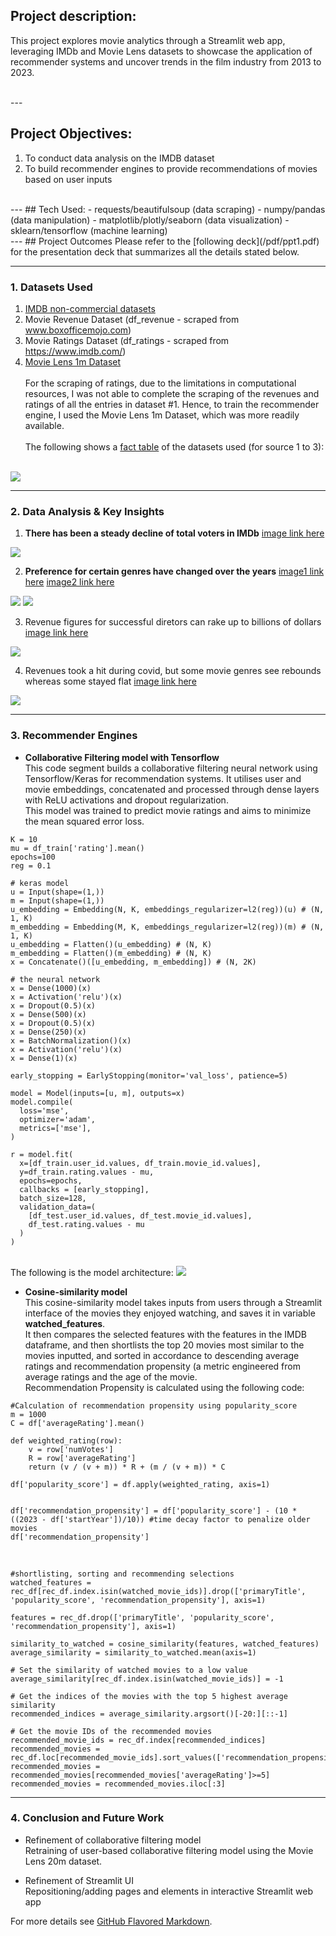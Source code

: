 
## Project description:
This project explores movie analytics through a Streamlit web app, leveraging IMDb and Movie Lens datasets to showcase the application of recommender systems and uncover trends in the film industry from 2013 to 2023.

<br>
---

## Project Objectives: 
1. To conduct data analysis on the IMDB dataset
2. To build recommender engines to provide recommendations of movies based on user inputs
   
<br>
---
## Tech Used:
- requests/beautifulsoup (data scraping)
- numpy/pandas (data manipulation)
- matplotlib/plotly/seaborn (data visualization)
- sklearn/tensorflow (machine learning)
  
<br>
---
## Project Outcomes
Please refer to the [following deck](/pdf/ppt1.pdf) for the presentation deck that summarizes all the details stated below.

---

### 1. Datasets Used

1. [IMDB non-commercial datasets](https://developer.imdb.com/non-commercial-datasets/)
2. Movie Revenue Dataset (df_revenue - scraped from www.boxofficemojo.com)
3. Movie Ratings Dataset (df_ratings - scraped from https://www.imdb.com/)
4. [Movie Lens 1m Dataset](https://grouplens.org/datasets/movielens/1m/)
<br><br>
For the scraping of ratings, due to the limitations in computational resources, I was not able to complete the scraping of the revenues and ratings of all the entries in dataset #1. Hence, to train the recommender engine, I used the Movie Lens 1m Dataset, which was more readily available.<br><br>
The following shows a [fact table](images/fact_table.png) of the datasets used (for source 1 to 3):
<br><br>

<img src="images/fact_table.png?raw=true"/>

---

### 2. Data Analysis & Key Insights

1. **There has been a steady decline of total voters in IMDb**
[image link here](images/P1_insight1.png)
<img src="images/P1_insight1.png?raw=true"/>

2. **Preference for certain genres have changed over the years**
[image1 link here](images/P1_insight2_1.png)
[image2 link here](images/P1_insight2_2.png)
<img src="images/P1_insight2_1.png?raw=true"/>
<img src="images/P1_insight2_2.png?raw=true"/>

3. Revenue figures for successful diretors can rake up to billions of dollars
[image link here](images/P1_insight3.png)
<img src="images/P1_insight3.png?raw=true"/>

4. Revenues took a hit during covid, but some movie genres see rebounds whereas some stayed flat
[image link here](images/P1_insight4.png)
<img src="images/P1_insight4.png?raw=true"/>

---

### 3. Recommender Engines

 
- **Collaborative Filtering model with Tensorflow**<br>
This code segment builds a collaborative filtering neural network using Tensorflow/Keras for
recommendation systems. It utilises user and movie embeddings, concatenated and processed through dense layers with ReLU activations and dropout regularization.<br>
This model was trained to predict movie ratings and aims to minimize the mean squared error loss.
 
```python3
K = 10
mu = df_train['rating'].mean()
epochs=100
reg = 0.1

# keras model
u = Input(shape=(1,))
m = Input(shape=(1,))
u_embedding = Embedding(N, K, embeddings_regularizer=l2(reg))(u) # (N, 1, K)
m_embedding = Embedding(M, K, embeddings_regularizer=l2(reg))(m) # (N, 1, K)
u_embedding = Flatten()(u_embedding) # (N, K)
m_embedding = Flatten()(m_embedding) # (N, K)
x = Concatenate()([u_embedding, m_embedding]) # (N, 2K)

# the neural network
x = Dense(1000)(x)
x = Activation('relu')(x)
x = Dropout(0.5)(x)
x = Dense(500)(x)
x = Dropout(0.5)(x)
x = Dense(250)(x)
x = BatchNormalization()(x)
x = Activation('relu')(x)
x = Dense(1)(x)

early_stopping = EarlyStopping(monitor='val_loss', patience=5)

model = Model(inputs=[u, m], outputs=x)
model.compile(
  loss='mse',
  optimizer='adam',
  metrics=['mse'],
)

r = model.fit(
  x=[df_train.user_id.values, df_train.movie_id.values],
  y=df_train.rating.values - mu,
  epochs=epochs,
  callbacks = [early_stopping],
  batch_size=128,
  validation_data=(
    [df_test.user_id.values, df_test.movie_id.values],
    df_test.rating.values - mu
  )
)
```
<br>
The following is the model architecture:

<img src="images/model.jpg?raw=true"/>

- **Cosine-similarity model**<br>
This cosine-similarity model takes inputs from users through a Streamlit interface of the movies they enjoyed watching, and saves it in variable __watched_features__. <br>
It then compares the selected features with the features in the IMDB dataframe, and then shortlists the top 20 movies most similar to the movies inputted, and sorted in accordance to descending average ratings and recommendation propensity (a metric engineered from average ratings and the age of the movie.<br>
Recommendation Propensity is calculated using the following code:<br>

```python3
#Calculation of recommendation propensity using popularity_score
m = 1000
C = df['averageRating'].mean() 

def weighted_rating(row):
    v = row['numVotes']
    R = row['averageRating']
    return (v / (v + m)) * R + (m / (v + m)) * C

df['popularity_score'] = df.apply(weighted_rating, axis=1) 


df['recommendation_propensity'] = df['popularity_score'] - (10 * ((2023 - df['startYear'])/10)) #time decay factor to penalize older movies
df['recommendation_propensity']

```
<br>

```python3
#shortlisting, sorting and recommending selections
watched_features = rec_df[rec_df.index.isin(watched_movie_ids)].drop(['primaryTitle', 'popularity_score', 'recommendation_propensity'], axis=1)

features = rec_df.drop(['primaryTitle', 'popularity_score', 'recommendation_propensity'], axis=1)

similarity_to_watched = cosine_similarity(features, watched_features)
average_similarity = similarity_to_watched.mean(axis=1)

# Set the similarity of watched movies to a low value
average_similarity[rec_df.index.isin(watched_movie_ids)] = -1

# Get the indices of the movies with the top 5 highest average similarity
recommended_indices = average_similarity.argsort()[-20:][::-1]

# Get the movie IDs of the recommended movies
recommended_movie_ids = rec_df.index[recommended_indices]
recommended_movies = rec_df.loc[recommended_movie_ids].sort_values(['recommendation_propensity','averageRating'],ascending=False)
recommended_movies = recommended_movies[recommended_movies['averageRating']>=5]
recommended_movies = recommended_movies.iloc[:3]
```

---

### 4. Conclusion and Future Work

- Refinement of collaborative filtering model<br>
Retraining of user-based collaborative filtering model using the Movie Lens 20m dataset.

- Refinement of Streamlit UI<br>
Repositioning/adding pages and elements in interactive Streamlit web app



For more details see [GitHub Flavored Markdown](https://guides.github.com/features/mastering-markdown/).
